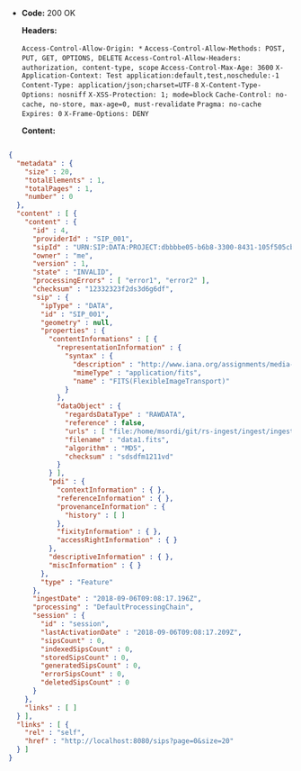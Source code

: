 * **Code:** 200 OK

  **Headers:**

  `Access-Control-Allow-Origin: *`
  `Access-Control-Allow-Methods: POST, PUT, GET, OPTIONS, DELETE`
  `Access-Control-Allow-Headers: authorization, content-type, scope`
  `Access-Control-Max-Age: 3600`
  `X-Application-Context: Test application:default,test,noschedule:-1`
  `Content-Type: application/json;charset=UTF-8`
  `X-Content-Type-Options: nosniff`
  `X-XSS-Protection: 1; mode=block`
  `Cache-Control: no-cache, no-store, max-age=0, must-revalidate`
  `Pragma: no-cache`
  `Expires: 0`
  `X-Frame-Options: DENY`

  **Content:**

```json

{
  "metadata" : {
    "size" : 20,
    "totalElements" : 1,
    "totalPages" : 1,
    "number" : 0
  },
  "content" : [ {
    "content" : {
      "id" : 4,
      "providerId" : "SIP_001",
      "sipId" : "URN:SIP:DATA:PROJECT:dbbbbe05-b6b8-3300-8431-105f505cbb3c:V1",
      "owner" : "me",
      "version" : 1,
      "state" : "INVALID",
      "processingErrors" : [ "error1", "error2" ],
      "checksum" : "12332323f2ds3d6g6df",
      "sip" : {
        "ipType" : "DATA",
        "id" : "SIP_001",
        "geometry" : null,
        "properties" : {
          "contentInformations" : [ {
            "representationInformation" : {
              "syntax" : {
                "description" : "http://www.iana.org/assignments/media-types/application/fits",
                "mimeType" : "application/fits",
                "name" : "FITS(FlexibleImageTransport)"
              }
            },
            "dataObject" : {
              "regardsDataType" : "RAWDATA",
              "reference" : false,
              "urls" : [ "file:/home/msordi/git/rs-ingest/ingest/ingest-rest/data1.fits" ],
              "filename" : "data1.fits",
              "algorithm" : "MD5",
              "checksum" : "sdsdfm1211vd"
            }
          } ],
          "pdi" : {
            "contextInformation" : { },
            "referenceInformation" : { },
            "provenanceInformation" : {
              "history" : [ ]
            },
            "fixityInformation" : { },
            "accessRightInformation" : { }
          },
          "descriptiveInformation" : { },
          "miscInformation" : { }
        },
        "type" : "Feature"
      },
      "ingestDate" : "2018-09-06T09:08:17.196Z",
      "processing" : "DefaultProcessingChain",
      "session" : {
        "id" : "session",
        "lastActivationDate" : "2018-09-06T09:08:17.209Z",
        "sipsCount" : 0,
        "indexedSipsCount" : 0,
        "storedSipsCount" : 0,
        "generatedSipsCount" : 0,
        "errorSipsCount" : 0,
        "deletedSipsCount" : 0
      }
    },
    "links" : [ ]
  } ],
  "links" : [ {
    "rel" : "self",
    "href" : "http://localhost:8080/sips?page=0&size=20"
  } ]
}
```
